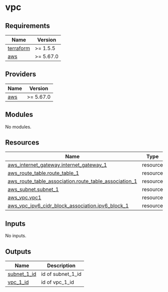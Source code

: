 # vpc

<!-- BEGINNING OF PRE-COMMIT-TERRAFORM DOCS HOOK -->
## Requirements

| Name | Version |
|------|---------|
| <a name="requirement_terraform"></a> [terraform](#requirement\_terraform) | >= 1.5.5 |
| <a name="requirement_aws"></a> [aws](#requirement\_aws) | >= 5.67.0 |

## Providers

| Name | Version |
|------|---------|
| <a name="provider_aws"></a> [aws](#provider\_aws) | >= 5.67.0 |

## Modules

No modules.

## Resources

| Name | Type |
|------|------|
| [aws_internet_gateway.internet_gateway_1](https://registry.terraform.io/providers/hashicorp/aws/latest/docs/resources/internet_gateway) | resource |
| [aws_route_table.route_table_1](https://registry.terraform.io/providers/hashicorp/aws/latest/docs/resources/route_table) | resource |
| [aws_route_table_association.route_table_association_1](https://registry.terraform.io/providers/hashicorp/aws/latest/docs/resources/route_table_association) | resource |
| [aws_subnet.subnet_1](https://registry.terraform.io/providers/hashicorp/aws/latest/docs/resources/subnet) | resource |
| [aws_vpc.vpc1](https://registry.terraform.io/providers/hashicorp/aws/latest/docs/resources/vpc) | resource |
| [aws_vpc_ipv6_cidr_block_association.ipv6_block_1](https://registry.terraform.io/providers/hashicorp/aws/latest/docs/resources/vpc_ipv6_cidr_block_association) | resource |

## Inputs

No inputs.

## Outputs

| Name | Description |
|------|-------------|
| <a name="output_subnet_1_id"></a> [subnet\_1\_id](#output\_subnet\_1\_id) | id of subnet\_1\_id |
| <a name="output_vpc_1_id"></a> [vpc\_1\_id](#output\_vpc\_1\_id) | id of vpc\_1\_id |
<!-- END OF PRE-COMMIT-TERRAFORM DOCS HOOK -->
